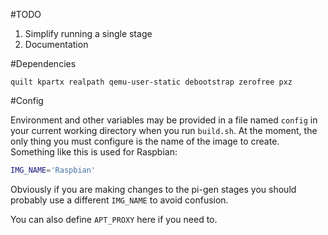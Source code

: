 #TODO

1. Simplify running a single stage
1. Documentation

#Dependencies

`quilt kpartx realpath qemu-user-static debootstrap zerofree pxz`

#Config

Environment and other variables may be provided in a file named `config` in
your current working directory when you run `build.sh`.  At the moment, the
only thing you must configure is the name of the image to create.  Something
like this is used for Raspbian:

```bash
IMG_NAME='Raspbian'
```

Obviously if you are making changes to the pi-gen stages you should probably
use a different `IMG_NAME` to avoid confusion.

You can also define `APT_PROXY` here if you need to.
